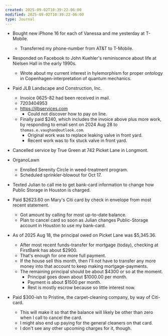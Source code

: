 ```yaml
---
created: 2025-09-02T10:39:22-06:00
modified: 2025-09-02T10:39:22-06:00
type: Journal
---
```


- Bought new iPhone 16 for each of Vanessa
  and me yesterday at T-Mobile.
  - Transferred my phone-number from AT&T to
    T-Mobile.

- Responded on Facebook to John Kuehler's
  reminiscence about life at Nielsen Hall in
  the early 1990s.
  - Wrote about my current interest in
    hylemorphism for proper ontology in
    Copenhagen-interpretation of quantum
    mechanics.

- Paid JLB Landscape and Construction, Inc.
  - Invoice 0625-82 had been received in
    mail.
  - 7203404953
  - https://jlbservices.com
    - Could not discover how to pay on line.
  - Finally paid $240, which includes the
    invoice above plus more work, by
    responding to email sent on 2024 Aug 28
    to `thomas.e.vaughan@outlook.com`.
    - Original work was to replace leaking
      valve in front yard.
    - Recent work was to fix stuck valve in
      front yard.

- Cancelled service by True Green at 742
  Picket Lane in Longmont.

- OrganoLawn
  - Enrolled Serenity Circle in
    weed-treatment program.
  - Scheduled sprinkler-blowout for Oct 17.

- Texted Julian to call me to get bank-card
  information to change how Public Storage
  in Houston is charged.

- Paid $2623.60 on Mary's Citi card by check
  in envelope from most recent statement.
  - Got amount by calling for most
    up-to-date balance.
  - Plan to cancel card so soon as Julian
    changes Public-Storage account in
    Houston to use my bank-card.

- As of 2025 Aug 18, the principal owed on
  Picket Lane was $5,345.36.
  - After most recent funds-transfer for
    mortgage (today), checking at FirstBank
    has about $2900.
  - That's enough for one more full payment.
  - If the house sell this month, then I'll
    not have to transfer any more money into
    that account to keep making
    mortgage-payments.
  - The remaining principal should be about
    $4300 or so at the moment.
    - Principal goes down about $1000.00 per
      month.
    - Payment is about $1500 per month.
    - Rest is mostly escrow because so
      little interest now.

- Paid $300-ish to Pristine, the
  carpet-cleaning company, by way of
  Citi-card.
  - This will make it so that the balance
    will likely be other than zero when I
    call to cancel the card.
  - I might also end up paying for the
    general cleaners on that card.
  - I don't see any other upcoming charges
    for it, though.

<!-- EOF -->
